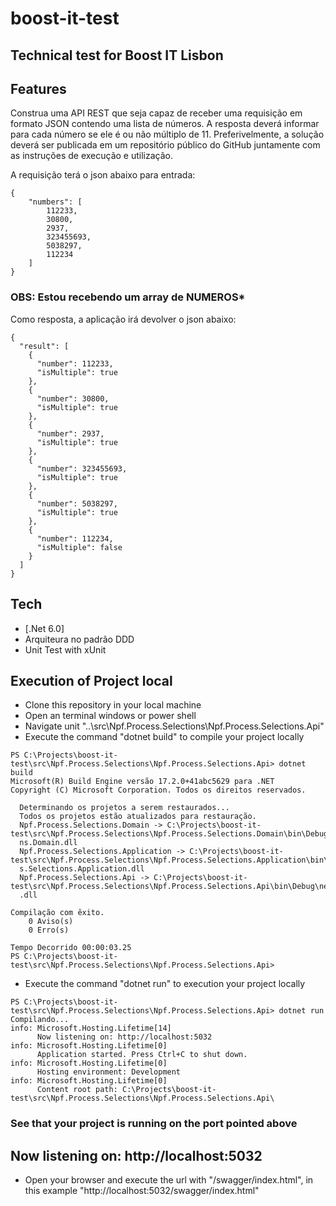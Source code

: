 # boost-it-test
## Technical test for Boost IT Lisbon

## Features
Construa uma API REST que seja capaz de receber uma requisição em formato JSON contendo uma lista de
números. A resposta deverá informar para cada número se ele é ou não múltiplo de 11. Preferivelmente, a
solução deverá ser publicada em um repositório público do GitHub juntamente com as instruções de execução e
utilização.

A requisição terá o json abaixo para entrada:
```
{
	"numbers": [
		112233,
		30800,
		2937,
		323455693,
		5038297,
		112234
	]
}
```
### OBS: Estou recebendo um array de NUMEROS*
Como resposta, a aplicação irá devolver o json abaixo:
```
{
  "result": [
    {
      "number": 112233,
      "isMultiple": true
    },
    {
      "number": 30800,
      "isMultiple": true
    },
    {
      "number": 2937,
      "isMultiple": true
    },
    {
      "number": 323455693,
      "isMultiple": true
    },
    {
      "number": 5038297,
      "isMultiple": true
    },
    {
      "number": 112234,
      "isMultiple": false
    }
  ]
}
```
## Tech
- [.Net 6.0]
- Arquiteura no padrão DDD
- Unit Test with xUnit

## Execution of Project local

- Clone this repository in your local machine
- Open an terminal windows or power shell
- Navigate unit "..\src\Npf.Process.Selections\Npf.Process.Selections.Api"
- Execute the command "dotnet build" to compile your project locally
```
PS C:\Projects\boost-it-test\src\Npf.Process.Selections\Npf.Process.Selections.Api> dotnet build
Microsoft(R) Build Engine versão 17.2.0+41abc5629 para .NET
Copyright (C) Microsoft Corporation. Todos os direitos reservados.

  Determinando os projetos a serem restaurados...
  Todos os projetos estão atualizados para restauração.
  Npf.Process.Selections.Domain -> C:\Projects\boost-it-test\src\Npf.Process.Selections\Npf.Process.Selections.Domain\bin\Debug\net6.0\Npf.Process.Selectio
  ns.Domain.dll
  Npf.Process.Selections.Application -> C:\Projects\boost-it-test\src\Npf.Process.Selections\Npf.Process.Selections.Application\bin\Debug\net6.0\Npf.Proces
  s.Selections.Application.dll
  Npf.Process.Selections.Api -> C:\Projects\boost-it-test\src\Npf.Process.Selections\Npf.Process.Selections.Api\bin\Debug\net6.0\Npf.Process.Selections.Api
  .dll

Compilação com êxito.
    0 Aviso(s)
    0 Erro(s)

Tempo Decorrido 00:00:03.25
PS C:\Projects\boost-it-test\src\Npf.Process.Selections\Npf.Process.Selections.Api>
```
- Execute the command "dotnet run" to execution your project locally
```
PS C:\Projects\boost-it-test\src\Npf.Process.Selections\Npf.Process.Selections.Api> dotnet run
Compilando...
info: Microsoft.Hosting.Lifetime[14]
      Now listening on: http://localhost:5032
info: Microsoft.Hosting.Lifetime[0]
      Application started. Press Ctrl+C to shut down.
info: Microsoft.Hosting.Lifetime[0]
      Hosting environment: Development
info: Microsoft.Hosting.Lifetime[0]
      Content root path: C:\Projects\boost-it-test\src\Npf.Process.Selections\Npf.Process.Selections.Api\
```
### See that your project is running on the port pointed above
## Now listening on: http://localhost:5032

- Open your browser and execute the url with "/swagger/index.html", in this example "http://localhost:5032/swagger/index.html"



